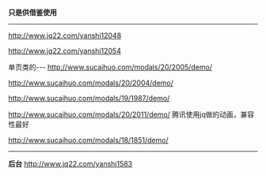 **只是供借鉴使用** 

----------------------

http://www.jq22.com/yanshi12048


http://www.jq22.com/yanshi12054

单页类的---
http://www.sucaihuo.com/modals/20/2005/demo/

http://www.sucaihuo.com/modals/20/2004/demo/

http://www.sucaihuo.com/modals/19/1987/demo/

http://www.sucaihuo.com/modals/20/2011/demo/ 腾讯使用jq做的动画，兼容性最好

http://www.sucaihuo.com/modals/18/1851/demo/


----------
**后台**
http://www.jq22.com/yanshi1583